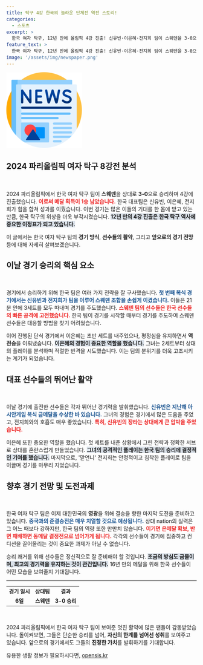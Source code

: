 ```yaml
---
title: 탁구 4강 한국의 놀라운 단체전 역전 스토리!
categories:
  - 스포츠
excerpt: >
  한국 여자 탁구, 12년 만에 올림픽 4강 진출! 신유빈·이은혜·전지희 팀이 스웨덴을 3-0으로 완파하며 메달 획득에 단 1승만 남겨두고 있다. 결승행 티켓을 두고 중국과의 매치가 기대된다!
feature_text: >
  한국 여자 탁구, 12년 만에 올림픽 4강 진출! 신유빈·이은혜·전지희 팀이 스웨덴을 3-0으로 완파하며 메달 획득에 단 1승만 남겨두고 있다. 결승행 티켓을 두고 중국과의 매치가 기대된다!
image: '/assets/img/newspaper.png'
---
```


<p><img src="/assets/img/newspaper.png" alt="kimp 속보" /></p>

<h2 data-ke-size="size26">2024 파리올림픽 여자 탁구 8강전 분석</h2>

<p data-ke-size="size16">&nbsp;</p>

<p>2024 파리올림픽에서 한국 여자 탁구 팀이 <strong>스웨덴</strong>을 상대로 <strong>3-0</strong>으로 승리하며 4강에 진출했습니다. <b><span style="color: #ee2323;">이로써 메달 획득이 1승 남았습니다.</span></b> 한국 대표팀은 신유빈, 이은혜, 전지희가 힘을 합쳐 성과를 이뤘습니다. 이번 경기는 많은 이들의 기대를 한 몸에 받고 있는 만큼, 한국 탁구의 위상을 더욱 부각시켰습니다. <b><span style="background-color: #21538527;">12년 만의 4강 진출은 한국 탁구 역사에 중요한 이정표가 되고 있습니다.</span></b></p>

<p>이 글에서는 한국 여자 탁구 팀의 <strong>경기 방식</strong>, <strong>선수들의 활약</strong>, 그리고 <strong>앞으로의 경기 전망</strong> 등에 대해 자세히 살펴보겠습니다.</p>

<h2 data-ke-size="size26">이날 경기 승리의 핵심 요소</h2>

<p data-ke-size="size16">&nbsp;</p>

<p>경기에서 승리하기 위해 한국 팀은 여러 가지 전략을 잘 구사했습니다. <b><span style="color: #1a5490;">첫 번째 복식 경기에서는 신유빈과 전지희가 팀을 이루어 스웨덴 조합을 손쉽게 이겼습니다.</span></b> 이들은 21분 안에 3세트를 모두 따내며 경기를 주도했습니다. <b><span style="color: #ee2323;">스웨덴 팀의 선수들은 한국 선수들의 빠른 공격에 고전했습니다.</span></b> 한국 팀이 경기를 시작할 때부터 경기를 주도하여 스웨덴 선수들은 대응할 방법을 찾기 어려웠습니다.</p>

<p>이어 진행된 단식 경기에서 이은혜는 초반 세트를 내주었으나, 평정심을 유지하면서 <strong>역전승</strong>을 이뤄냈습니다. <b><span style="background-color: #21538527;">이은혜의 경험이 중요한 역할을 했습니다.</span></b> 그녀는 2세트부터 상대의 플레이를 분석하며 적절한 반격을 시도했습니다. 이는 팀의 분위기를 더욱 고조시키는 계기가 되었습니다.</p>

<h2 data-ke-size="size26">대표 선수들의 뛰어난 활약</h2>

<p data-ke-size="size16">&nbsp;</p>

<p>이날 경기에 출전한 선수들은 각자 뛰어난 경기력을 발휘했습니다. <b><span style="color: #1a5490;">신유빈은 지난해 아시안게임 복식 금메달을 수상한 바 있습니다.</span></b> 그녀의 경험은 경기에서 많은 도움을 주었고, 전지희와의 호흡도 매우 좋았습니다. <b><span style="color: #ee2323;">특히, 신유빈의 장타는 상대에게 큰 압박을 주었습니다.</span></b></p>

<p>이은혜 또한 중요한 역할을 했습니다. 첫 세트를 내준 상황에서 그린 전략과 정확한 서브로 상대를 혼란스럽게 만들었습니다. <b><span style="background-color: #21538527;">그녀의 공격적인 플레이는 한국 팀의 승리에 결정적인 기여를 했습니다.</span></b> 마지막으로, '맏언니' 전지희는 안정적이고 침착한 플레이로 팀을 이끌며 경기를 마무리 지었습니다.</p>

<h2 data-ke-size="size26">향후 경기 전망 및 도전과제</h2>

<p data-ke-size="size16">&nbsp;</p>

<p>한국 여자 탁구 팀은 이제 대한민국의 <strong>영광</strong>을 위해 결승을 향한 마지막 도전을 준비하고 있습니다. <b><span style="color: #1a5490;">중국과의 준결승전은 매우 치열할 것으로 예상됩니다.</span></b> 상대 nation의 실력은 그 어느 때보다 강하지만, 한국 팀의 역량 또한 만만치 않습니다. <b><span style="color: #ee2323;">이기면 은메달 확보, 반면 패배하면 동메달 결정전으로 넘어가게 됩니다.</span></b> 각각의 선수들이 경기에 집중하고 컨디션을 끌어올리는 것이 중요한 과제가 아닐 수 없습니다.</p>

<p>승리 쾌거를 위해 선수들은 정신적으로 잘 준비해야 할 것입니다. <b><span style="background-color: #21538527;">조금의 방심도 금물이며, 최고의 경기력을 유지하는 것이 관건입니다.</span></b> 16년 만의 메달을 위해 한국 선수들이 어떤 모습을 보여줄지 기대됩니다.</p>

<hr>

<table style="width: 100%;">
  <tr>
    <td style="text-align: center; height: 17px;"><b>경기 일시</b></td>
    <td style="text-align: center; height: 17px;"><b>상대팀</b></td>
    <td style="text-align: center; height: 17px;"><b>결과</b></td>
  </tr>
  <tr>
    <td style="text-align: center; height: 17px;"><b>6일</b></td>
    <td style="text-align: center; height: 17px;"><b>스웨덴</b></td>
    <td style="text-align: center; height: 17px;"><b>3-0 승리</b></td>
  </tr>
</table>

<p data-ke-size="size16">&nbsp;</p>

<p>2024 파리올림픽에서 한국 여자 탁구 팀이 보여준 멋진 활약에 많은 팬들이 감동받았습니다. 돌이켜보면, 그들은 단순한 승리를 넘어, <strong>자신의 한계를 넘어선 성취</strong>를 보여주고 있습니다. 앞으로의 경기에서도 그들의 <strong>진정한 가치</strong>를 발휘하기를 기대합니다.</p>
유용한 생활 정보가 필요하시다면, <a href="https://opensis.kr" rel="dofollow">opensis.kr</a>


